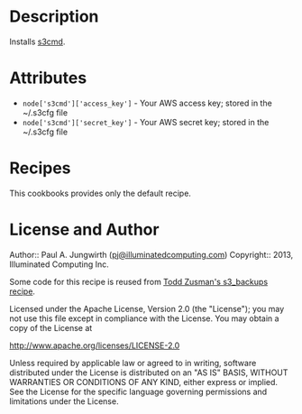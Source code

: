 Description
===========

Installs [s3cmd](http://s3tools.org/s3cmd).

Attributes
==========

* `node['s3cmd']['access_key']` - Your AWS access key; stored in the ~/.s3cfg file
* `node['s3cmd']['secret_key']` - Your AWS secret key; stored in the ~/.s3cfg file

Recipes
=======

This cookbooks provides only the default recipe.

License and Author
==================

Author:: Paul A. Jungwirth (<pj@illuminatedcomputing.com>)
Copyright:: 2013, Illuminated Computing Inc.

Some code for this recipe is reused from [Todd Zusman's s3\_backups recipe](https://gist.github.com/1254466).

Licensed under the Apache License, Version 2.0 (the "License");
you may not use this file except in compliance with the License.
You may obtain a copy of the License at

http://www.apache.org/licenses/LICENSE-2.0

Unless required by applicable law or agreed to in writing, software
distributed under the License is distributed on an "AS IS" BASIS,
WITHOUT WARRANTIES OR CONDITIONS OF ANY KIND, either express or implied.
See the License for the specific language governing permissions and
limitations under the License.


